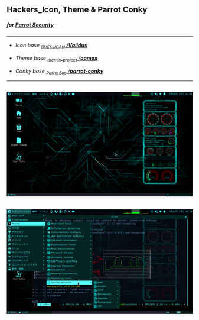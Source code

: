 ## Hackers_Icon, Theme & Parrot Conky
##### for [*Parrot Security*](https://www.parrotsec.org/)
---

 - *Icon base*
*[<sub>BUELLIGAN</sub> /**Validus**](https://www.mate-look.org/p/1275784/)*

 - *Theme base*
*[<sub>themix-project</sub> /**oomox**](https://github.com/themix-project/oomox)*

 - *Conky base*
*[<sub>ParrotSec</sub> /**parrot-conky**](https://github.com/ParrotSec/parrot-conky)*
---
![desktop](https://raw.githubusercontent.com/hageEX/pacit/master/screenshots/desktop-conky.png)
---
![menu](https://raw.githubusercontent.com/hageEX/pacit/master/screenshots/menu.png)
---
